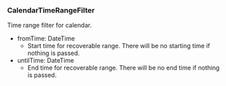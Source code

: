 ### CalendarTimeRangeFilter
Time range filter for calendar.

- fromTime: DateTime
  - Start time for recoverable range. There will be no starting time if nothing is passed.
- untilTime: DateTime
  - End time for recoverable range. There will be no end time if nothing is passed.

